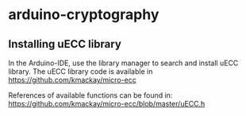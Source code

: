 # arduino-cryptography

## Installing uECC library
In the Arduino-IDE, use the library manager to search and install uECC library. The uECC library code is available in https://github.com/kmackay/micro-ecc

References of available functions can be found in:
https://github.com/kmackay/micro-ecc/blob/master/uECC.h

